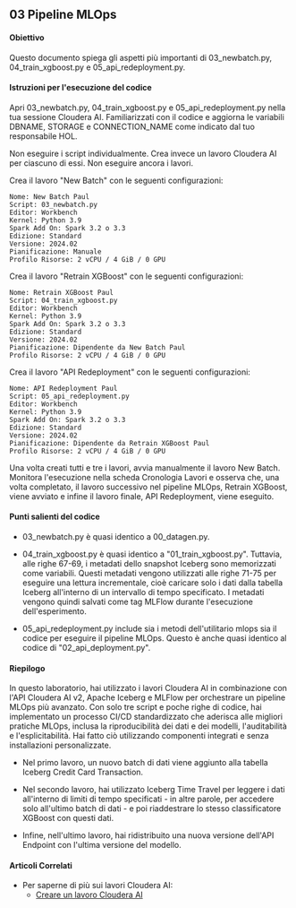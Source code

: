 ## 03 Pipeline MLOps

#### Obiettivo

Questo documento spiega gli aspetti più importanti di 03_newbatch.py, 04_train_xgboost.py e 05_api_redeployment.py.

#### Istruzioni per l'esecuzione del codice

Apri 03_newbatch.py, 04_train_xgboost.py e 05_api_redeployment.py nella tua sessione Cloudera AI. Familiarizzati con il codice e aggiorna le variabili DBNAME, STORAGE e CONNECTION_NAME come indicato dal tuo responsabile HOL.

Non eseguire i script individualmente. Crea invece un lavoro Cloudera AI per ciascuno di essi. Non eseguire ancora i lavori.

Crea il lavoro "New Batch" con le seguenti configurazioni:

```
Nome: New Batch Paul
Script: 03_newbatch.py
Editor: Workbench
Kernel: Python 3.9
Spark Add On: Spark 3.2 o 3.3
Edizione: Standard
Versione: 2024.02
Pianificazione: Manuale
Profilo Risorse: 2 vCPU / 4 GiB / 0 GPU
```

Crea il lavoro "Retrain XGBoost" con le seguenti configurazioni:

```
Nome: Retrain XGBoost Paul
Script: 04_train_xgboost.py
Editor: Workbench
Kernel: Python 3.9
Spark Add On: Spark 3.2 o 3.3
Edizione: Standard
Versione: 2024.02
Pianificazione: Dipendente da New Batch Paul
Profilo Risorse: 2 vCPU / 4 GiB / 0 GPU
```

Crea il lavoro "API Redeployment" con le seguenti configurazioni:

```
Nome: API Redeployment Paul
Script: 05_api_redeployment.py
Editor: Workbench
Kernel: Python 3.9
Spark Add On: Spark 3.2 o 3.3
Edizione: Standard
Versione: 2024.02
Pianificazione: Dipendente da Retrain XGBoost Paul
Profilo Risorse: 2 vCPU / 4 GiB / 0 GPU
```

Una volta creati tutti e tre i lavori, avvia manualmente il lavoro New Batch. Monitora l'esecuzione nella scheda Cronologia Lavori e osserva che, una volta completato, il lavoro successivo nel pipeline MLOps, Retrain XGBoost, viene avviato e infine il lavoro finale, API Redeployment, viene eseguito.

#### Punti salienti del codice

* 03_newbatch.py è quasi identico a 00_datagen.py.

* 04_train_xgboost.py è quasi identico a "01_train_xgboost.py". Tuttavia, alle righe 67-69, i metadati dello snapshot Iceberg sono memorizzati come variabili. Questi metadati vengono utilizzati alle righe 71-75 per eseguire una lettura incrementale, cioè caricare solo i dati dalla tabella Iceberg all'interno di un intervallo di tempo specificato. I metadati vengono quindi salvati come tag MLFlow durante l'esecuzione dell'esperimento.

* 05_api_redeployment.py include sia i metodi dell'utilitario mlops sia il codice per eseguire il pipeline MLOps. Questo è anche quasi identico al codice di "02_api_deployment.py".

#### Riepilogo

In questo laboratorio, hai utilizzato i lavori Cloudera AI in combinazione con l'API Cloudera AI v2, Apache Iceberg e MLFlow per orchestrare un pipeline MLOps più avanzato. Con solo tre script e poche righe di codice, hai implementato un processo CI/CD standardizzato che aderisca alle migliori pratiche MLOps, inclusa la riproducibilità dei dati e dei modelli, l'auditabilità e l'esplicitabilità. Hai fatto ciò utilizzando componenti integrati e senza installazioni personalizzate.

* Nel primo lavoro, un nuovo batch di dati viene aggiunto alla tabella Iceberg Credit Card Transaction.

* Nel secondo lavoro, hai utilizzato Iceberg Time Travel per leggere i dati all'interno di limiti di tempo specificati - in altre parole, per accedere solo all'ultimo batch di dati - e poi riaddestrare lo stesso classificatore XGBoost con questi dati.

* Infine, nell'ultimo lavoro, hai ridistribuito una nuova versione dell'API Endpoint con l'ultima versione del modello.

#### Articoli Correlati

* Per saperne di più sui lavori Cloudera AI:
  * [Creare un lavoro Cloudera AI](https://docs.cloudera.com/machine-learning/cloud/jobs-pipelines/topics/ml-creating-a-job-c.html)
